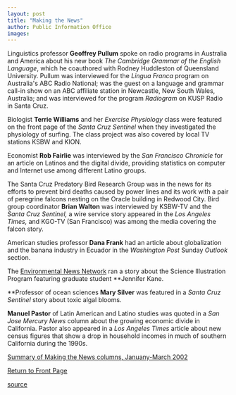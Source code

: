 ```yaml
---
layout: post
title: "Making the News"
author: Public Information Office
images:
---
```


Linguistics professor **Geoffrey Pullum** spoke on radio programs in Australia and America about his new book _The Cambridge Grammar of the English Language_, which he coauthored with Rodney Huddleston of Queensland University. Pullum was interviewed for the _Lingua Franca_ program on Australia's ABC Radio National; was the guest on a language and grammar call-in show on an ABC affiliate station in Newcastle, New South Wales, Australia; and was interviewed for the program _Radiogram_ on KUSP Radio in Santa Cruz.

Biologist **Terrie Williams** and her _Exercise Physiology_ class were featured on the front page of the _Santa Cruz Sentinel_ when they investigated the physiology of surfing. The class project was also covered by local TV stations KSBW and KION.

Economist **Rob Fairlie** was interviewed by the _San Francisco Chronicle_ for an article on Latinos and the digital divide, providing statistics on computer and Internet use among different Latino groups.

The Santa Cruz Predatory Bird Research Group was in the news for its efforts to prevent bird deaths caused by power lines and its work with a pair of peregrine falcons nesting on the Oracle building in Redwood City. Bird group coordinator **Brian Walton** was interviewed by KSBW-TV and the _Santa Cruz Sentinel,_ a wire service story appeared in the _Los Angeles Times,_ and KGO-TV (San Francisco) was among the media covering the falcon story.

American studies professor **Dana Frank** had an article about globalization and the banana industry in Ecuador in the _Washington Post_ Sunday _Outlook_ section.

The [Environmental News Network][1] ran a story about the Science Illustration Program featuring graduate student **Jennifer Kane.  
  
**Professor of ocean sciences **Mary Silver** was featured in a _Santa Cruz Sentinel_ story about toxic algal blooms.

**Manuel Pastor** of Latin American and Latino studies was quoted in a _San Jose Mercury News_ column about the growing economic divide in California. Pastor also appeared in a _Los Angeles Times_ article about new census figures that show a drop in household incomes in much of southern California during the 1990s.

[Summary of Making the News columns, Januany-March 2002][2]

[Return to Front Page][3]


[1]: http://www.enn.com
[2]: ../media_highlights.winter02.pdf
[3]: ../../index.html

[source](http://www1.ucsc.edu/currents/01-02/06-03/makenews.html "Permalink to makenews")
